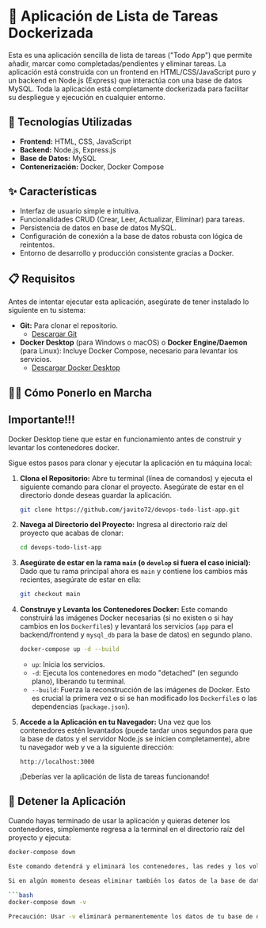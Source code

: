 # 📝 Aplicación de Lista de Tareas Dockerizada

Esta es una aplicación sencilla de lista de tareas ("Todo App") que permite añadir, marcar como completadas/pendientes y eliminar tareas. La aplicación está construida con un frontend en HTML/CSS/JavaScript puro y un backend en Node.js (Express) que interactúa con una base de datos MySQL. Toda la aplicación está completamente dockerizada para facilitar su despliegue y ejecución en cualquier entorno.

## 🚀 Tecnologías Utilizadas

* **Frontend:** HTML, CSS, JavaScript
* **Backend:** Node.js, Express.js
* **Base de Datos:** MySQL
* **Contenerización:** Docker, Docker Compose

## ✨ Características

* Interfaz de usuario simple e intuitiva.
* Funcionalidades CRUD (Crear, Leer, Actualizar, Eliminar) para tareas.
* Persistencia de datos en base de datos MySQL.
* Configuración de conexión a la base de datos robusta con lógica de reintentos.
* Entorno de desarrollo y producción consistente gracias a Docker.

## 📋 Requisitos

Antes de intentar ejecutar esta aplicación, asegúrate de tener instalado lo siguiente en tu sistema:

* **Git:** Para clonar el repositorio.
    * [Descargar Git](https://git-scm.com/downloads)
* **Docker Desktop** (para Windows o macOS) o **Docker Engine/Daemon** (para Linux): Incluye Docker Compose, necesario para levantar los servicios.
    * [Descargar Docker Desktop](https://www.docker.com/products/docker-desktop/)

## 🏃‍♀️ Cómo Ponerlo en Marcha

## Importante!!!
Docker Desktop tiene que estar en funcionamiento antes de construir y levantar los contenedores docker.

Sigue estos pasos para clonar y ejecutar la aplicación en tu máquina local:

1.  **Clona el Repositorio:**
    Abre tu terminal (línea de comandos) y ejecuta el siguiente comando para clonar el proyecto. Asegúrate de estar en el directorio donde deseas guardar la aplicación.

    ```bash
    git clone https://github.com/javito72/devops-todo-list-app.git
    ```

2.  **Navega al Directorio del Proyecto:**
    Ingresa al directorio raíz del proyecto que acabas de clonar:

    ```bash
    cd devops-todo-list-app
    ```

3.  **Asegúrate de estar en la rama `main` (o `develop` si fuera el caso inicial):**
    Dado que tu rama principal ahora es `main` y contiene los cambios más recientes, asegúrate de estar en ella:

    ```bash
    git checkout main
    ```

4.  **Construye y Levanta los Contenedores Docker:**
    Este comando construirá las imágenes Docker necesarias (si no existen o si hay cambios en los `Dockerfile`s) y levantará los servicios (`app` para el backend/frontend y `mysql_db` para la base de datos) en segundo plano.

    ```bash
    docker-compose up -d --build
    ```
    * `up`: Inicia los servicios.
    * `-d`: Ejecuta los contenedores en modo "detached" (en segundo plano), liberando tu terminal.
    * `--build`: Fuerza la reconstrucción de las imágenes de Docker. Esto es crucial la primera vez o si se han modificado los `Dockerfile`s o las dependencias (`package.json`).

5.  **Accede a la Aplicación en tu Navegador:**
    Una vez que los contenedores estén levantados (puede tardar unos segundos para que la base de datos y el servidor Node.js se inicien completamente), abre tu navegador web y ve a la siguiente dirección:

    ```
    http://localhost:3000
    ```
    ¡Deberías ver la aplicación de lista de tareas funcionando!

## 🛑 Detener la Aplicación

Cuando hayas terminado de usar la aplicación y quieras detener los contenedores, simplemente regresa a la terminal en el directorio raíz del proyecto y ejecuta:

```bash
docker-compose down

Este comando detendrá y eliminará los contenedores, las redes y los volúmenes anónimos creados por docker-compose up.

Si en algún momento deseas eliminar también los datos de la base de datos (volúmenes con nombre), puedes usar:

```bash
docker-compose down -v

Precaución: Usar -v eliminará permanentemente los datos de tu base de datos MySQL, ¡así que úsalo solo si quieres empezar con una base de datos completamente limpia!